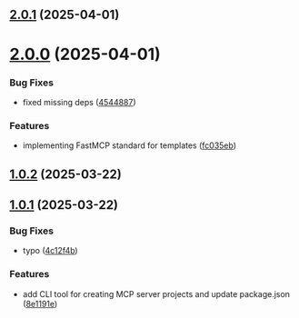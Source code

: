 ## [2.0.1](https://github.com/mcpdotdirect/template-mcp-server/compare/v2.0.0...v2.0.1) (2025-04-01)

# [2.0.0](https://github.com/mcpdotdirect/template-mcp-server/compare/v1.0.2...v2.0.0) (2025-04-01)

### Bug Fixes

- fixed missing deps ([4544887](https://github.com/mcpdotdirect/template-mcp-server/commit/4544887fad7864041a501aff566e225dfb67515d))

### Features

- implementing FastMCP standard for templates ([fc035eb](https://github.com/mcpdotdirect/template-mcp-server/commit/fc035eb91555545bf3cb585db90f11d043ab8d27))

## [1.0.2](https://github.com/mcpdotdirect/template-mcp-server/compare/v1.0.1...v1.0.2) (2025-03-22)

## [1.0.1](https://github.com/mcpdotdirect/template-mcp-server/compare/v1.0.0...v1.0.1) (2025-03-22)

### Bug Fixes

- typo ([4c12f4b](https://github.com/mcpdotdirect/template-mcp-server/commit/4c12f4b8a84310656882b6fa0ce0f78a98bd2eaf))

### Features

- add CLI tool for creating MCP server projects and update package.json ([8e1191e](https://github.com/mcpdotdirect/template-mcp-server/commit/8e1191e0e9e299fd0e02c4822d2141c64fe8d57e))
